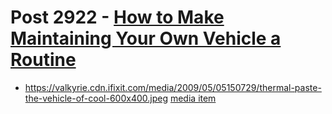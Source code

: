 # Post 2922 - [How to Make Maintaining Your Own Vehicle a Routine](https://www.ifixit.com/News/2922/make-maintaining-your-own-vehicle-a-routine)

- https://valkyrie.cdn.ifixit.com/media/2009/05/05150729/thermal-paste-the-vehicle-of-cool-600x400.jpeg [media item](media-28657.md)